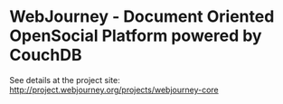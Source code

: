 # WebJourney - Document Oriented OpenSocial Platform powered by CouchDB

See details at the project site: http://project.webjourney.org/projects/webjourney-core


